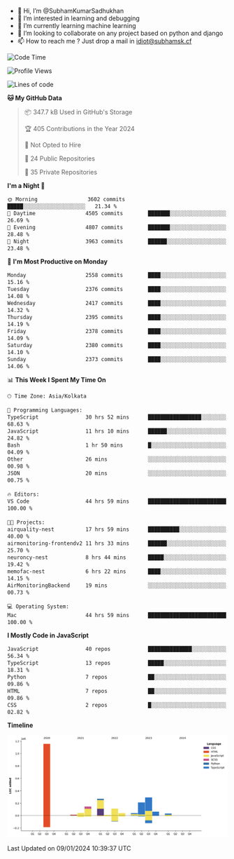 - 👋 Hi, I’m @SubhamKumarSadhukhan
- 👀 I’m interested in learning and debugging
- 🌱 I’m currently learning machine learning
- 💞️ I’m looking to collaborate on any project based on python and django
- 📫 How to reach me ?
      Just drop a mail in idiot@subhamsk.cf

<!---
SubhamKumarSadhukhan/SubhamKumarSadhukhan is a ✨ special ✨ repository because its `README.md` (this file) appears on your GitHub profile.
You can click the Preview link to take a look at your changes.
--->


<!--START_SECTION:waka-->
![Code Time](http://img.shields.io/badge/Code%20Time-1%2C870%20hrs%2045%20mins-blue)

![Profile Views](http://img.shields.io/badge/Profile%20Views-1-blue)

![Lines of code](https://img.shields.io/badge/From%20Hello%20World%20I%27ve%20Written-2.4%20million%20lines%20of%20code-blue)

**🐱 My GitHub Data** 

> 📦 347.7 kB Used in GitHub's Storage 
 > 
> 🏆 405 Contributions in the Year 2024
 > 
> 🚫 Not Opted to Hire
 > 
> 📜 24 Public Repositories 
 > 
> 🔑 35 Private Repositories 
 > 
**I'm a Night 🦉** 

```text
🌞 Morning                3602 commits        █████░░░░░░░░░░░░░░░░░░░░   21.34 % 
🌆 Daytime                4505 commits        ███████░░░░░░░░░░░░░░░░░░   26.69 % 
🌃 Evening                4807 commits        ███████░░░░░░░░░░░░░░░░░░   28.48 % 
🌙 Night                  3963 commits        ██████░░░░░░░░░░░░░░░░░░░   23.48 % 
```
📅 **I'm Most Productive on Monday** 

```text
Monday                   2558 commits        ████░░░░░░░░░░░░░░░░░░░░░   15.16 % 
Tuesday                  2376 commits        ████░░░░░░░░░░░░░░░░░░░░░   14.08 % 
Wednesday                2417 commits        ████░░░░░░░░░░░░░░░░░░░░░   14.32 % 
Thursday                 2395 commits        ████░░░░░░░░░░░░░░░░░░░░░   14.19 % 
Friday                   2378 commits        ████░░░░░░░░░░░░░░░░░░░░░   14.09 % 
Saturday                 2380 commits        ████░░░░░░░░░░░░░░░░░░░░░   14.10 % 
Sunday                   2373 commits        ████░░░░░░░░░░░░░░░░░░░░░   14.06 % 
```


📊 **This Week I Spent My Time On** 

```text
🕑︎ Time Zone: Asia/Kolkata

💬 Programming Languages: 
TypeScript               30 hrs 52 mins      █████████████████░░░░░░░░   68.63 % 
JavaScript               11 hrs 10 mins      ██████░░░░░░░░░░░░░░░░░░░   24.82 % 
Bash                     1 hr 50 mins        █░░░░░░░░░░░░░░░░░░░░░░░░   04.09 % 
Other                    26 mins             ░░░░░░░░░░░░░░░░░░░░░░░░░   00.98 % 
JSON                     20 mins             ░░░░░░░░░░░░░░░░░░░░░░░░░   00.75 % 

🔥 Editors: 
VS Code                  44 hrs 59 mins      █████████████████████████   100.00 % 

🐱‍💻 Projects: 
airquality-nest          17 hrs 59 mins      ██████████░░░░░░░░░░░░░░░   40.00 % 
airmonitoring-frontendv2 11 hrs 33 mins      ██████░░░░░░░░░░░░░░░░░░░   25.70 % 
neuroncy-nest            8 hrs 44 mins       █████░░░░░░░░░░░░░░░░░░░░   19.42 % 
memofac-nest             6 hrs 22 mins       ████░░░░░░░░░░░░░░░░░░░░░   14.15 % 
AirMonitoringBackend     19 mins             ░░░░░░░░░░░░░░░░░░░░░░░░░   00.73 % 

💻 Operating System: 
Mac                      44 hrs 59 mins      █████████████████████████   100.00 % 
```

**I Mostly Code in JavaScript** 

```text
JavaScript               40 repos            ██████████████░░░░░░░░░░░   56.34 % 
TypeScript               13 repos            █████░░░░░░░░░░░░░░░░░░░░   18.31 % 
Python                   7 repos             ██░░░░░░░░░░░░░░░░░░░░░░░   09.86 % 
HTML                     7 repos             ██░░░░░░░░░░░░░░░░░░░░░░░   09.86 % 
CSS                      2 repos             █░░░░░░░░░░░░░░░░░░░░░░░░   02.82 % 
```



**Timeline**

![Lines of Code chart](https://raw.githubusercontent.com/SubhamKumarSadhukhan/SubhamKumarSadhukhan/main/assets/bar_graph.png)


 Last Updated on 09/01/2024 10:39:37 UTC
<!--END_SECTION:waka-->
